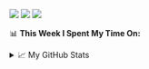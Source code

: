 ![](https://img.shields.io/badge/Learn-C++-blueviolet?style=flat&logo=Visual%20Studio%20Code&logoColor=ffffff)
![](https://img.shields.io/badge/OS-Linux-orange?style=flat&logo=Linux&logoColor=ffffff)
![](https://img.shields.io/badge/Play-Switch-e60012?style=flat&logo=nintendo%20switch&logoColor=ffffff)

📊 **This Week I Spent My Time On:**
<!--START_SECTION:📊 Weekly development breakdown-->

<!--END_SECTION:📊 Weekly development breakdown-->

<details>
<summary>📈 My GitHub Stats</summary>

<p align="center"> <img src="https://github-readme-stats.vercel.app/api?username=priscillascu&show_icons=true&theme=gotham" alt="priscillascu" />

</details>
<!--
**priscillascu/priscillascu** is a ✨ _special_ ✨ repository because its `README.md` (this file) appears on your GitHub profile.

Here are some ideas to get you started:

- 🔭 I’m currently working on ...
- 🌱 I’m currently learning ...
- 👯 I’m looking to collaborate on ...
- 🤔 I’m looking for help with ...
- 💬 Ask me about ...
- 📫 How to reach me: ...
- 😄 Pronouns: ...
- ⚡ Fun fact: ...
-->
